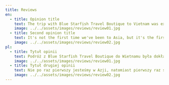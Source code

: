 ```yaml
---
title: Reviews
en:
  - title: Opinion title
    text: The trip with Blue Starfish Travel Boutique to Vietnam was exactly what we expected. Thanks to their careful planning and taking into account our preferences, each day of our trip was well thought out and tailored to our interests. Blue Starfish provided us with a comfortable and hassle-free trip, allowing us to enjoy the beauty and culture of Vietnam in a way that best suited our needs. We value their professional approach and attention to detail, which made our trip pleasant and memorable. With clear conscience, we recommend Blue Starfish as a travel agency that reliably takes care of its clients and provides satisfying travel experiences.
    image: ../../assets/images/reviews/review01.jpg
  - title: Second opinion title
    text: It's not the first time we've been to Asia, but it's the first time we met such a professional travel agency as Blue Starfish, which thoroughly analyzed our needs and tailored the trip. It exceeded our expectations! See for yourself, we fully recommend Blue Starfish Travel Boutique. Best regards to the entire team. Justyna, Ania and Artur.
    image: ../../assets/images/reviews/review02.jpg
pl:
  - title: Tytuł opinii
    text: Podróż z Blue Starfish Travel Boutique do Wietnamu była dokładnie tym, czego oczekiwaliśmy. Dzięki ich starannemu planowaniu i uwzględnieniu naszych preferencji, każdy dzień naszej wyprawy był dobrze przemyślany i dopasowany do naszych zainteresowań. Blue Starfish zapewniło nam komfortową i bezproblemową podróż, pozwalając nam cieszyć się pięknem i kulturą Wietnamu w sposób, który najlepiej odpowiadał naszym potrzebom. Cenimy sobie ich profesjonalne podejście i uwagę na szczegóły, co sprawiło, że nasz wyjazd był przyjemny i pamiętny. Z czystym sumieniem polecamy Blue Starfish jako biuro podróży, które rzetelnie dba o swoich klientów i zapewnia satysfakcjonujące doświadczenia podróżnicze.
    image: ../../assets/images/reviews/review01.jpg
  - title: Tytuł drugiej opinii
    text: Nie po raz pierwszy jesteśmy w Azji, natomiast pierwszy raz spotkaliśmy się z tak profesjonalnym biurem podróży jakim jest Blue Starfish, które Dokładnie przeanalizowało nasze potrzeby i Uszyło podróż na miarę. Przerosło to nasze oczekiwania! Przekonajcie się sami, z pełną odpowiedzialnością polecamy Blue Starfish Travel Boutique. Pozdrawiamy cały team. Justyna, Ania i Artur.
    image: ../../assets/images/reviews/review02.jpg
---
```

